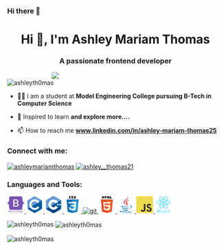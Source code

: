 ### Hi there 👋

<h1 align="center">Hi 👋, I'm Ashley Mariam Thomas</h1>
<h3 align="center">A passionate frontend developer</h3>
<img align="right" width="400" src="https://cdn1.vectorstock.com/i/1000x1000/16/20/workplace-a-programmer-a-girl-at-a-laptop-vector-37531620.jpg">
<p align="left"> <img src="https://komarev.com/ghpvc/?username=ashleyth0mas&label=Profile%20views&color=0e75b6&style=flat" alt="ashleyth0mas" /> </p>

- 👨‍💻 I am a student at **Model Engineering College pursuing B-Tech in Computer Science**

- 🌱 Inspired to learn **and explore more....**

- 📫 How to reach me **www.linkedin.com/in/ashley-mariam-thomas25**

<h3 align="left">Connect with me:</h3>
<p align="left">
<a href="https://linkedin.com/in/ashleymariamthomas" target="blank"><img align="center" src="https://raw.githubusercontent.com/rahuldkjain/github-profile-readme-generator/master/src/images/icons/Social/linked-in-alt.svg" alt="ashleymariamthomas" height="30" width="40" /></a>
<a href="https://instagram.com/ashley__thomas21" target="blank"><img align="center" src="https://raw.githubusercontent.com/rahuldkjain/github-profile-readme-generator/master/src/images/icons/Social/instagram.svg" alt="ashley__thomas21" height="30" width="40" /></a>
</p>

<h3 align="left">Languages and Tools:</h3>
<p align="left"> <a href="https://getbootstrap.com" target="_blank" rel="noreferrer"> <img src="https://raw.githubusercontent.com/devicons/devicon/master/icons/bootstrap/bootstrap-plain-wordmark.svg" alt="bootstrap" width="40" height="40"/> </a> <a href="https://www.cprogramming.com/" target="_blank" rel="noreferrer"> <img src="https://raw.githubusercontent.com/devicons/devicon/master/icons/c/c-original.svg" alt="c" width="40" height="40"/> </a> <a href="https://www.w3schools.com/cpp/" target="_blank" rel="noreferrer"> <img src="https://raw.githubusercontent.com/devicons/devicon/master/icons/cplusplus/cplusplus-original.svg" alt="cplusplus" width="40" height="40"/> </a> <a href="https://www.w3schools.com/css/" target="_blank" rel="noreferrer"> <img src="https://raw.githubusercontent.com/devicons/devicon/master/icons/css3/css3-original-wordmark.svg" alt="css3" width="40" height="40"/> </a> <a href="https://git-scm.com/" target="_blank" rel="noreferrer"> <img src="https://www.vectorlogo.zone/logos/git-scm/git-scm-icon.svg" alt="git" width="40" height="40"/> </a> <a href="https://www.w3.org/html/" target="_blank" rel="noreferrer"> <img src="https://raw.githubusercontent.com/devicons/devicon/master/icons/html5/html5-original-wordmark.svg" alt="html5" width="40" height="40"/> </a> <a href="https://www.java.com" target="_blank" rel="noreferrer"> <img src="https://raw.githubusercontent.com/devicons/devicon/master/icons/java/java-original.svg" alt="java" width="40" height="40"/> </a> <a href="https://developer.mozilla.org/en-US/docs/Web/JavaScript" target="_blank" rel="noreferrer"> <img src="https://raw.githubusercontent.com/devicons/devicon/master/icons/javascript/javascript-original.svg" alt="javascript" width="40" height="40"/> </a> <a href="https://reactjs.org/" target="_blank" rel="noreferrer"> <img src="https://raw.githubusercontent.com/devicons/devicon/master/icons/react/react-original-wordmark.svg" alt="react" width="40" height="40"/> </a> </p>

<p><img align="left" src="https://github-readme-stats.vercel.app/api/top-langs?username=ashleyth0mas&show_icons=true&locale=en&layout=compact" alt="ashleyth0mas" /></p>

<p>&nbsp;<img align="center" src="https://github-readme-stats.vercel.app/api?username=ashleyth0mas&show_icons=true&locale=en" alt="ashleyth0mas" /></p>

<p><img align="center" src="https://github-readme-streak-stats.herokuapp.com/?user=ashleyth0mas&" alt="ashleyth0mas" /></p>
